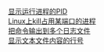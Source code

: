 [显示运行进程的PID](display-process-pid.md)  
[Linux上kill占用某端口的进程](kill-port-on-linux.md)  
[把命令输出到多个日志文件](tee-multi-logs.md)  
[显示文本文件内容的行号](display-text-file-line-num.md) 